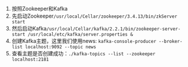 1. 按照Zookeeper和Kafka
2. 先启动Zookeeper```/usr/local/Cellar/zookeeper/3.4.13/bin/zkServer start```
3. 然后启动Kafka```/usr/local/Cellar/kafka/2.2.1/bin/zookeeper-server-start /usr/local/etc/kafka/server.properties &```
4. 创建Kafka主题，这里我们使用news: ```kafka-console-producer --broker-list localhost:9092 --topic news```
5. 查看主题是否创建成功：```./kafka-topics --list --zookeeper localhost:2181```